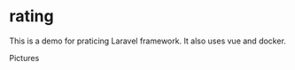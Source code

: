 # rating


This is a demo for praticing Laravel framework. It also uses vue and docker.

Pictures



